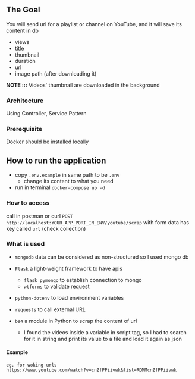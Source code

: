 ## The Goal

You will send url for a playlist or channel on YouTube, and it will save its content in db

- views
- title
- thumbnail
- duration
- url
- image path (after downloading it)

<b>NOTE :::</b> Videos' thumbnail are downloaded in the background

### Architecture

Using Controller, Service Pattern

### Prerequisite

Docker should be installed locally

## How to run the application

- copy `.env.example` in same path to be `.env`
  - change its content to what you need
- run in terminal `docker-compose up -d`

### How to access

call in postman or curl `POST http://localhost:YOUR_APP_PORT_IN_ENV/youtube/scrap` with form data has key called `url`
(check collection)

### What is used

- `mongodb` data can be considered as non-structured so I used mongo db

- `Flask` a light-weight framework to have apis
  - `flask_pymongo` to establish connection to mongo
  - `wtforms` to validate request
    
- `python-dotenv` to load environment variables

- `requests` to call external URL

- `bs4` a module in Python to scrap the content of url
    - I found the videos inside a variable in script tag, so I had to search for it in string and print its value to a file 
      and load it again as json


#### Example
    eg. for woking urls
    https://www.youtube.com/watch?v=cnZfPPiivwk&list=RDMMcnZfPPiivwk